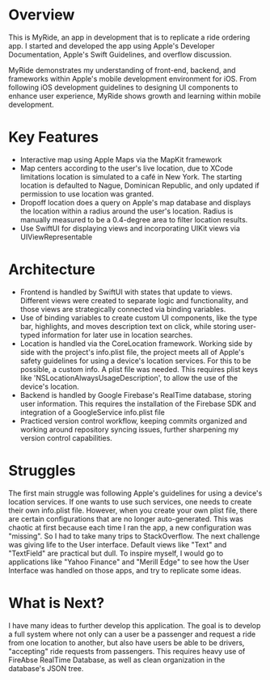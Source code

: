 # Overview
This is MyRide, an app in development that is to replicate a ride ordering app. I started and developed the app using 
Apple's Developer Documentation, Apple's Swift Guidelines, and overflow discussion. 

MyRide demonstrates my understanding of front-end, backend, and frameworks within Apple's mobile development environment for iOS. From following iOS development guidelines to designing 
UI components to enhance user experience, MyRide shows growth and learning within mobile development.  

# Key Features
- Interactive map using Apple Maps via the MapKit framework
- Map centers according to the user's live location, due to XCode limitations location is simulated to a café in New York.
  The starting location is defaulted to Nague, Dominican Republic, and only updated if permission to use location was granted. 
- Dropoff location does a query on Apple's map database and displays the location within a radius around the user's location.
  Radius is manually measured to be a 0.4-degree area to filter location results. 
- Use SwiftUI for displaying views and incorporating UIKit views via UIViewRepresentable

# Architecture
- Frontend is handled by SwiftUI with states that update to views. Different views were created to separate logic and functionality,
  and those views are strategically connected via binding variables.
- Use of binding variables to create custom UI components, like the type bar, highlights, and moves description text on click, while storing user-typed information for later use in location searches. 
- Location is handled via the CoreLocation framework. Working side by side with
  the project's info.plist file, the project meets all of Apple's safety guidelines for using a device's location services. For this to be possible, a custom info. A plist file was needed.
  This requires plist keys like 'NSLocationAlwaysUsageDescription', to allow the use of the device's location.
- Backend is handled by Google Firebase's RealTime database, storing user information.
  This requires the installation of the Firebase SDK and integration of a GoogleService info.plist file
- Practiced version control workflow, keeping commits organized and working around repository syncing issues, further sharpening my version control capabilities.

# Struggles
The first main struggle was following Apple's guidelines for using a device's location services. If one wants to use such services, one needs to create their own info.plist file. 
However, when you create your own plist file, there are certain configurations that are no longer auto-generated. This was chaotic at first because each time I ran the app, a new configuration
was "missing". So I had to take many trips to StackOverflow. 
The next challenge was giving life to the User interface. Default views like "Text" and "TextField" are practical but dull. To inspire myself, I would go to applications like "Yahoo Finance"
and "Merill Edge" to see how the User Interface was handled on those apps, and try to replicate some ideas. 

# What is Next?
I have many ideas to further develop this application. The goal is to develop a full system where not only can a user be a passenger and request a ride from one location to another, but
also have users be able to be drivers, "accepting" ride requests from passengers. This requires heavy use of FireAbse RealTime Database, as well as clean organization in the database's
JSON tree.

  
